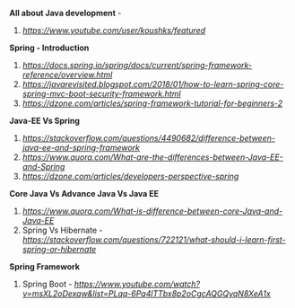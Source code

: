 
**All about Java development** - 
1. *https://www.youtube.com/user/koushks/featured*

**Spring - Introduction**
1. *https://docs.spring.io/spring/docs/current/spring-framework-reference/overview.html*
2. *https://javarevisited.blogspot.com/2018/01/how-to-learn-spring-core-spring-mvc-boot-security-framework.html*
3. *https://dzone.com/articles/spring-framework-tutorial-for-beginners-2*

**Java-EE Vs Spring**
1. *https://stackoverflow.com/questions/4490682/difference-between-java-ee-and-spring-framework*
2. *https://www.quora.com/What-are-the-differences-between-Java-EE-and-Spring*
3. *https://dzone.com/articles/developers-perspective-spring*

**Core Java Vs Advance Java Vs Java EE**
1. *https://www.quora.com/What-is-difference-between-core-Java-and-Java-EE*
2. Spring Vs Hibernate - *https://stackoverflow.com/questions/722121/what-should-i-learn-first-spring-or-hibernate*

**Spring Framework**
1. Spring Boot - *https://www.youtube.com/watch?v=msXL2oDexqw&list=PLqq-6Pq4lTTbx8p2oCgcAQGQyqN8XeA1x*

